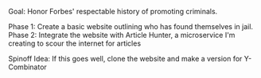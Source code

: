 Goal: Honor Forbes' respectable history of promoting criminals.

Phase 1: Create a basic website outlining who has found themselves in jail.
Phase 2: Integrate the website with Article Hunter, a microservice I'm creating to scour the internet for articles

Spinoff Idea: If this goes well, clone the website and make a version for Y-Combinator